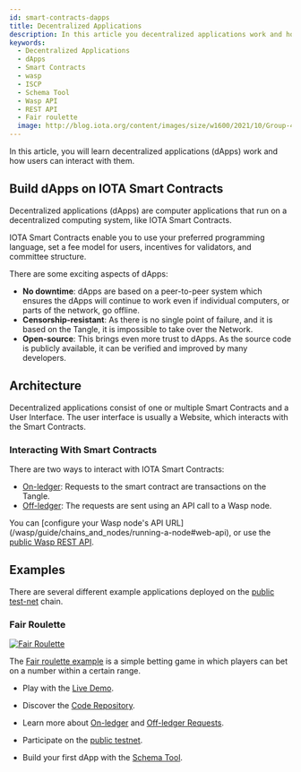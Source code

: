 ```yaml
---
id: smart-contracts-dapps
title: Decentralized Applications
description: In this article you decentralized applications work and how users can interact with it.
keywords:
  - Decentralized Applications
  - dApps
  - Smart Contracts
  - wasp
  - ISCP
  - Schema Tool
  - Wasp API
  - REST API
  - Fair roulette
  image: http://blog.iota.org/content/images/size/w1600/2021/10/Group-4947.png
---
```


In this article, you will learn decentralized applications (dApps) work and how users can interact with them.

## Build dApps on IOTA Smart Contracts

Decentralized applications (dApps) are computer applications that run on a decentralized computing system, like IOTA Smart Contracts.

IOTA Smart Contracts enable you to use your preferred programming language, set a fee model for users, incentives for validators, and committee structure.

There are some exciting aspects of dApps:

- **No downtime**: dApps are based on a peer-to-peer system which ensures the dApps will continue to work even if individual computers, or parts of the network, go offline.
- **Censorship-resistant**: As there is no single point of failure, and it is based on the Tangle, it is impossible to take over the Network.
- **Open-source**: This brings even more trust to dApps. As the source code is publicly available, it can be verified and improved by many developers.

## Architecture

Decentralized applications consist of one or multiple Smart Contracts and a User Interface. The user interface is usually a Website, which interacts with the Smart Contracts.

### Interacting With Smart Contracts

There are two ways to interact with IOTA Smart Contracts:

- [On-ledger](/wasp/guide/core_concepts/smartcontract-interaction/on-ledger-requests): Requests to the smart contract are transactions on the Tangle.
- [Off-ledger](/wasp/guide/core_concepts/smartcontract-interaction/off-ledger-requests): The requests are sent using an API call to a Wasp node.

You can [configure your Wasp node's API URL] (/wasp/guide/chains_and_nodes/running-a-node#web-api), or use the [public Wasp REST API](https://api.wasp.sc.iota.org/doc).

## Examples

There are several different example applications deployed on the [public test-net](/wasp/guide/chains_and_nodes/testnet) chain.

### Fair Roulette

[![Fair Roulette](http://blog.iota.org/content/images/size/w1600/2021/10/Group-4947.png)](http://blog.iota.org/content/images/size/w1600/2021/10/Group-4947.png)

The [Fair roulette example](/wasp/guide/example_projects/fair_roulette) is a simple betting game in which players can bet on a number within a certain range.

- Play with the [Live Demo](https://demo.sc.iota.org/).
- Discover the [Code Repository](https://github.com/iotaledger/wasp/tree/roulette_poc/contracts/rust/fairroulette).

- Learn more about [On-ledger](/wasp/guide/core_concepts/smartcontract-interaction/on-ledger-requests) and [Off-ledger Requests](/wasp/guide/core_concepts/smartcontract-interaction/off-ledger-requests).
- Participate on the [public testnet](https://wiki.iota.org/wasp/guide/chains_and_nodes/testnet).
- Build your first dApp with the [Schema Tool](https://wiki.iota.org/wasp/guide/schema/schema).
